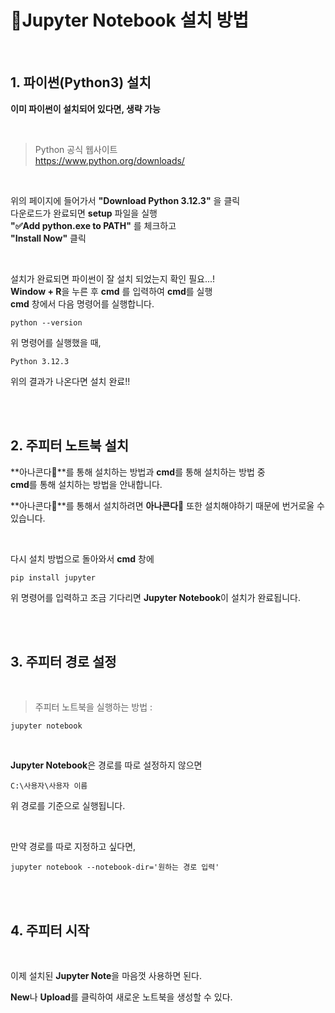 # 📒Jupyter Notebook 설치 방법

<br/>

## 1. 파이썬(Python3) 설치

**이미 파이썬이 설치되어 있다면, 생략 가능**

<br/>

> Python 공식 웹사이트  
> https://www.python.org/downloads/

<br/>

위의 페이지에 들어가서 **"Download Python 3.12.3"** 을 클릭  
다운로드가 완료되면 **setup** 파일을 실행  
**"✅Add python.exe to PATH"** 를 체크하고  
**"Install Now"** 클릭

<br/>

설치가 완료되면 파이썬이 잘 설치 되었는지 확인 필요...!  
**Window + R**을 누른 후 **cmd** 를 입력하여 **cmd**를 실행  
**cmd** 창에서 다음 명령어를 실행합니다.

    python --version

위 명령어를 실행했을 때,  

    Python 3.12.3

위의 결과가 나온다면 설치 완료!!

<br/>  
<br/>  

## 2. 주피터 노트북 설치

**아나콘다🐍**를 통해 설치하는 방법과 **cmd**를 통해 설치하는 방법 중  
**cmd**를 통해 설치하는 방법을 안내합니다.

**아나콘다🐍**를 통해서 설치하려면 **아나콘다🐍** 또한 설치해야하기 때문에 번거로울 수 있습니다.

<br/>

다시 설치 방법으로 돌아와서 **cmd** 창에  

    pip install jupyter
위 명령어를 입력하고 조금 기다리면 **Jupyter Notebook**이 설치가 완료됩니다.  

<br/>  
<br/>  

## 3. 주피터 경로 설정

<br/> 

>주피터 노트북을 실행하는 방법 :

    jupyter notebook

<br/> 

**Jupyter Notebook**은 경로를 따로 설정하지 않으면  

    C:\사용자\사용자 이름
위 경로를 기준으로 실행됩니다.

<br/> 

만약 경로를 따로 지정하고 싶다면,

    jupyter notebook --notebook-dir='원하는 경로 입력'

<br/>  
<br/>  

## 4. 주피터 시작

<br/>

이제 설치된 **Jupyter Note**을 마음껏 사용하면 된다.  

**New**나 **Upload**를 클릭하여 새로운 노트북을 생성할 수 있다.

<br/>
